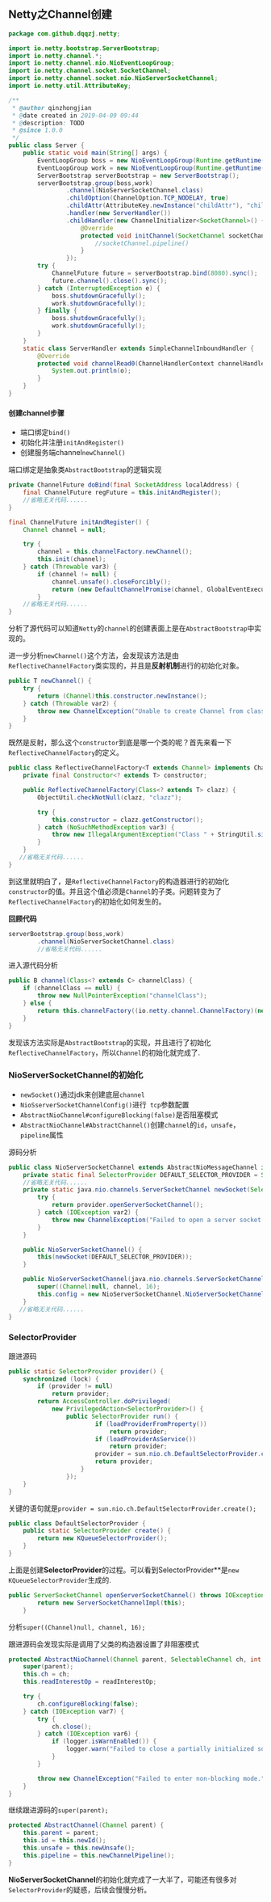 ## Netty之Channel创建

```java
package com.github.dqqzj.netty;

import io.netty.bootstrap.ServerBootstrap;
import io.netty.channel.*;
import io.netty.channel.nio.NioEventLoopGroup;
import io.netty.channel.socket.SocketChannel;
import io.netty.channel.socket.nio.NioServerSocketChannel;
import io.netty.util.AttributeKey;

/**
 * @author qinzhongjian
 * @date created in 2019-04-09 09:44
 * @description: TODD
 * @since 1.0.0
 */
public class Server {
    public static void main(String[] args) {
        EventLoopGroup boss = new NioEventLoopGroup(Runtime.getRuntime().availableProcessors());
        EventLoopGroup work = new NioEventLoopGroup(Runtime.getRuntime().availableProcessors() * 2);
        ServerBootstrap serverBootstrap = new ServerBootstrap();
        serverBootstrap.group(boss,work)
                .channel(NioServerSocketChannel.class)
                .childOption(ChannelOption.TCP_NODELAY, true)
                .childAttr(AttributeKey.newInstance("childAttr"), "childAttrValue")
                .handler(new ServerHandler())
                .childHandler(new ChannelInitializer<SocketChannel>() {
                    @Override
                    protected void initChannel(SocketChannel socketChannel) throws Exception {
                        //socketChannel.pipeline()
                    }
                });
        try {
            ChannelFuture future = serverBootstrap.bind(8080).sync();
            future.channel().close().sync();
        } catch (InterruptedException e) {
            boss.shutdownGracefully();
            work.shutdownGracefully();
        } finally {
            boss.shutdownGracefully();
            work.shutdownGracefully();
        }
    }
    static class ServerHandler extends SimpleChannelInboundHandler {
        @Override
        protected void channelRead0(ChannelHandlerContext channelHandlerContext, Object o) throws Exception {
            System.out.println(o);
        }
    }
}
```



#### 创建channel步骤

- 端口绑定`bind()`
- 初始化并注册`initAndRegister()`
- 创建服务端channel`newChannel()`

端口绑定是抽象类`AbstractBootstrap`的逻辑实现

```java
private ChannelFuture doBind(final SocketAddress localAddress) {
    final ChannelFuture regFuture = this.initAndRegister();
    //省略无关代码......
}
```

```java
final ChannelFuture initAndRegister() {
    Channel channel = null;

    try {
        channel = this.channelFactory.newChannel();
        this.init(channel);
    } catch (Throwable var3) {
        if (channel != null) {
            channel.unsafe().closeForcibly();
            return (new DefaultChannelPromise(channel, GlobalEventExecutor.INSTANCE)).setFailure(var3);
        }
    //省略无关代码......
}
```

分析了源代码可以知道`Netty`的`channel`的创建表面上是在`AbstractBootstrap`中实现的。

进一步分析`newChannel()`这个方法，会发现该方法是由`ReflectiveChannelFactory`类实现的，并且是**反射机制**进行的初始化对象。

```java
public T newChannel() {
    try {
        return (Channel)this.constructor.newInstance();
    } catch (Throwable var2) {
        throw new ChannelException("Unable to create Channel from class " + this.constructor.getDeclaringClass(), var2);
    }
}
```

既然是反射，那么这个`constructor`到底是哪一个类的呢？首先来看一下`ReflectiveChannelFactory`的定义。

```java
public class ReflectiveChannelFactory<T extends Channel> implements ChannelFactory<T> {
    private final Constructor<? extends T> constructor;

    public ReflectiveChannelFactory(Class<? extends T> clazz) {
        ObjectUtil.checkNotNull(clazz, "clazz");

        try {
            this.constructor = clazz.getConstructor();
        } catch (NoSuchMethodException var3) {
            throw new IllegalArgumentException("Class " + StringUtil.simpleClassName(clazz) + " does not have a public non-arg constructor", var3);
        }
    }
   //省略无关代码......
} 
```

到这里就明白了，是`ReflectiveChannelFactory`的构造器进行的初始化`constructor`的值。并且这个值必须是`Channel`的子类。问题转变为了`ReflectiveChannelFactory`的初始化如何发生的。

**回顾代码**

```java
serverBootstrap.group(boss,work)
        .channel(NioServerSocketChannel.class)
        //省略无关代码......
```

进入源代码分析

```java
public B channel(Class<? extends C> channelClass) {
    if (channelClass == null) {
        throw new NullPointerException("channelClass");
    } else {
        return this.channelFactory((io.netty.channel.ChannelFactory)(new ReflectiveChannelFactory(channelClass)));
    }
}
```

发现该方法实际是`AbstractBootstrap`的实现，并且进行了初始化`ReflectiveChannelFactory`，所以`Channel`的初始化就完成了.

### NioServerSocketChannel的初始化

- `newSocket()`通过jdk来创建底层`channel`
- `NioSserverSocketChannelConfig()`进行` tcp`参数配置
- `AbstractNioChannel#configureBlocking(false)`是否阻塞模式
- `AbstractNioChannel#AbstractChannel()`创建`channel`的`id`，`unsafe`，`pipeline`属性

源码分析

```java
public class NioServerSocketChannel extends AbstractNioMessageChannel implements ServerSocketChannel {
    private static final SelectorProvider DEFAULT_SELECTOR_PROVIDER = SelectorProvider.provider();
    //省略无关代码......
    private static java.nio.channels.ServerSocketChannel newSocket(SelectorProvider provider) {
        try {
            return provider.openServerSocketChannel();
        } catch (IOException var2) {
            throw new ChannelException("Failed to open a server socket.", var2);
        }
    }

    public NioServerSocketChannel() {
        this(newSocket(DEFAULT_SELECTOR_PROVIDER));
    }

    public NioServerSocketChannel(java.nio.channels.ServerSocketChannel channel) {
        super((Channel)null, channel, 16);
        this.config = new NioServerSocketChannel.NioServerSocketChannelConfig(this, this.javaChannel().socket());
    }
   //省略无关代码......
}
```

### SelectorProvider

跟进源码

```java
public static SelectorProvider provider() {
    synchronized (lock) {
        if (provider != null)
            return provider;
        return AccessController.doPrivileged(
            new PrivilegedAction<SelectorProvider>() {
                public SelectorProvider run() {
                        if (loadProviderFromProperty())
                            return provider;
                        if (loadProviderAsService())
                            return provider;
                        provider = sun.nio.ch.DefaultSelectorProvider.create();
                        return provider;
                    }
                });
    }
}
```

关键的语句就是`provider = sun.nio.ch.DefaultSelectorProvider.create();`

```java
public class DefaultSelectorProvider {
    public static SelectorProvider create() {
        return new KQueueSelectorProvider();
    }
}
```

上面是创建**SelectorProvider**的过程。可以看到SelectorProvider**是`new KQueueSelectorProvider`生成的.

```java
public ServerSocketChannel openServerSocketChannel() throws IOException {
        return new ServerSocketChannelImpl(this);
    }
```

分析`super((Channel)null, channel, 16);`

跟进源码会发现实际是调用了父类的构造器设置了非阻塞模式

```java
protected AbstractNioChannel(Channel parent, SelectableChannel ch, int readInterestOp) {
    super(parent);
    this.ch = ch;
    this.readInterestOp = readInterestOp;

    try {
        ch.configureBlocking(false);
    } catch (IOException var7) {
        try {
            ch.close();
        } catch (IOException var6) {
            if (logger.isWarnEnabled()) {
                logger.warn("Failed to close a partially initialized socket.", var6);
            }
        }

        throw new ChannelException("Failed to enter non-blocking mode.", var7);
    }
}
```

继续跟进源码的`super(parent);`

```java
protected AbstractChannel(Channel parent) {
    this.parent = parent;
    this.id = this.newId();
    this.unsafe = this.newUnsafe();
    this.pipeline = this.newChannelPipeline();
}
```

**NioServerSocketChannel**的初始化就完成了一大半了，可能还有很多对`SelectorProvider`的疑惑，后续会慢慢分析。